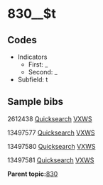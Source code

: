 # 830\_\_$t

## Codes

-   Indicators
    -   First: \_
    -   Second: \_
-   Subfield: t

## Sample bibs

2612438 [Quicksearch](https://search.library.yale.edu/catalog/2612438) [VXWS](http://prodorbis.library.yale.edu:7014/vxws/GetHoldingsService?bibId=2612438)

13497577 [Quicksearch](https://search.library.yale.edu/catalog/13497577) [VXWS](http://prodorbis.library.yale.edu:7014/vxws/GetHoldingsService?bibId=13497577)

13497580 [Quicksearch](https://search.library.yale.edu/catalog/13497580) [VXWS](http://prodorbis.library.yale.edu:7014/vxws/GetHoldingsService?bibId=13497580)

13497581 [Quicksearch](https://search.library.yale.edu/catalog/13497581) [VXWS](http://prodorbis.library.yale.edu:7014/vxws/GetHoldingsService?bibId=13497581)

**Parent topic:**[830](../../tags/830/830.md)

